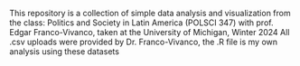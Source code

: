 This repository is a collection of simple data analysis and visualization from the class: 
Politics and Society in Latin America (POLSCI 347) with prof. Edgar Franco-Vivanco, taken at the University of Michigan, Winter 2024
All .csv uploads were provided by Dr. Franco-Vivanco, the .R file is my own analysis using these datasets
